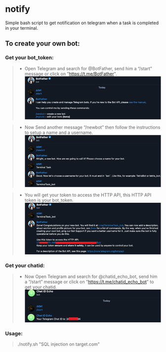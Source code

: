 # notify

Simple bash script to get notification on telegram when a task is completed in your terminal.

## To create your own bot:

### Get your bot_token:

>-  Open Telegram and search for @BotFather, send him a “/start” message or click on "https://t.me/BotFather".
![](https://raw.githubusercontent.com/abhiunix/notify/master/Supporting_Material/step1.png)


>- Now Send another message “/newbot” then follow the instructions to setup a name and a username.
![](https://raw.githubusercontent.com/abhiunix/notify/master/Supporting_Material/step2.png)


>- You will get your token to access the HTTP API, this HTTP API token is your bot_token.
![](https://raw.githubusercontent.com/abhiunix/notify/master/Supporting_Material/step3.png)

### Get your chatid:

>- Now Open Telegram and search for @chatid_echo_bot, send him a “/start” message or click on "https://t.me/chatid_echo_bot" to get your chatid.
![](https://raw.githubusercontent.com/abhiunix/notify/master/Supporting_Material/step1_1.png)


### Usage: 

> ./notify.sh "SQL injection on target.com"
